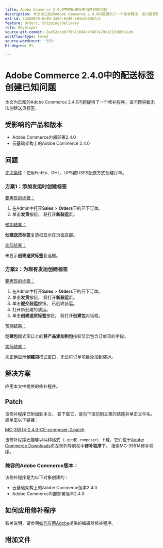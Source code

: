 ```yaml
---
title: Adobe Commerce 2.4.0中的配送标签创建已知问题
description: 本文为已知的Adobe Commerce 2.4.0问题提供了一个修补程序，该问题导致无法创建送货标签。
exl-id: 722689d9-0c90-4a9d-8449-e93c6585b7c3
feature: Orders, Shipping/Delivery
role: Developer
source-git-commit: 0ad52eceb776b71604c4f467a70c13191bb9a1eb
workflow-type: tm+mt
source-wordcount: '353'
ht-degree: 0%

---
```


# Adobe Commerce 2.4.0中的配送标签创建已知问题

本文为已知的Adobe Commerce 2.4.0问题提供了一个修补程序，该问题导致无法创建送货标签。

## 受影响的产品和版本

* Adobe Commerce内部部署2.4.0
* 云基础架构上的Adobe Commerce 2.4.0

## 问题

<u>先决条件</u>：使用FedEx、DHL、UPS或USPS配送方式创建订单。

### 方案1：添加发运时创建标签

<u>要再现的步骤：</u>

1. 在Admin中打开&#x200B;**Sales** > **Orders**&#x200B;下的已下订单。
1. 单击&#x200B;**发货**&#x200B;按钮。 将打开&#x200B;**新装运**&#x200B;页。

<u>预期结果：</u>

**创建送货标签**&#x200B;复选框显示在页面底部。

<u>实际结果：</u>

未显示&#x200B;**创建送货标签**&#x200B;复选框。

### 方案2：为现有发运创建标签

<u>要再现的步骤：</u>

1. 在Admin中打开&#x200B;**Sales** > **Orders**&#x200B;下的已下订单。
1. 单击&#x200B;**发货**&#x200B;按钮。 将打开&#x200B;**新装运**&#x200B;页。
1. 单击&#x200B;**提交装运**&#x200B;按钮。 已创建装运。
1. 打开新创建的装运。
1. 单击&#x200B;**创建送货标签**&#x200B;按钮。 将打开&#x200B;**创建包**&#x200B;对话框。

<u>预期结果：</u>

**创建包**&#x200B;模式窗口上的&#x200B;**将产品添加到包**&#x200B;按钮显示包含订单项的字段。

<u>实际结果：</u>

未正确显示&#x200B;**创建包**&#x200B;模式窗口，无法将订单项目添加到装运。

## 解决方案

应用本文中提供的修补程序。

## Patch

该修补程序已附加到本文。 要下载它，请向下滚动到文章的结尾并单击文件名，或单击以下链接：

[MC-35514-2.4.0-CE-composer-2.patch](assets/MC-35514-2.4.0-CE-composer-2.patch.zip)

该修补程序还能够以两种格式（`.git`和`.composer`）下载，它们位于[Adobe Commerce Downloads](https://magento.com/tech-resources/download)页左侧列导航栏中&#x200B;**修补程序**&#x200B;下。 搜索MC-35514修补程序。

### 兼容的Adobe Commerce版本：

该修补程序是为以下对象创建的：

* 云基础架构上的Adobe Commerce版本2.4.0
* Adobe Commerce内部部署版本2.4.0

## 如何应用修补程序

有关说明，请参阅[如何应用Adobe](/help/how-to/general/how-to-apply-a-composer-patch-provided-by-magento.md)提供的编辑器修补程序。

## 附加文件
